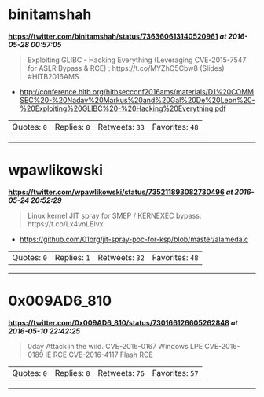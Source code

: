 # binitamshah
**https://twitter.com/binitamshah/status/736360613140520961 _at 2016-05-28 00:57:05_**
<blockquote>
Exploiting GLIBC - Hacking Everything (Leveraging CVE-2015-7547 for ASLR
Bypass &amp; RCE) : https://t.co/MYZhO5Cbw8 (Slides) #HITB2016AMS
</blockquote>

* http://conference.hitb.org/hitbsecconf2016ams/materials/D1%20COMMSEC%20-%20Nadav%20Markus%20and%20Gal%20De%20Leon%20-%20Exploiting%20GLIBC%20-%20Hacking%20Everything.pdf

<table><tr>
<td>Quotes: <code>0</code></td>
<td>Replies: <code>0</code></td>
<td>Retweets: <code>33</code></td>
<td>Favorites: <code>48</code></td>
</tr></table>

---

# wpawlikowski
**https://twitter.com/wpawlikowski/status/735211893082730496 _at 2016-05-24 20:52:29_**
<blockquote>
Linux kernel JIT spray for SMEP / KERNEXEC bypass: https://t.co/Lx4vnLElvx
</blockquote>

* https://github.com/01org/jit-spray-poc-for-ksp/blob/master/alameda.c

<table><tr>
<td>Quotes: <code>0</code></td>
<td>Replies: <code>1</code></td>
<td>Retweets: <code>32</code></td>
<td>Favorites: <code>48</code></td>
</tr></table>

---

# 0x009AD6_810
**https://twitter.com/0x009AD6_810/status/730166126605262848 _at 2016-05-10 22:42:25_**
<blockquote>
0day Attack in the wild.
CVE-2016-0167 Windows LPE
CVE-2016-0189 IE RCE
CVE-2016-4117 Flash RCE
</blockquote>


<table><tr>
<td>Quotes: <code>0</code></td>
<td>Replies: <code>0</code></td>
<td>Retweets: <code>76</code></td>
<td>Favorites: <code>57</code></td>
</tr></table>

---

